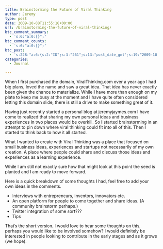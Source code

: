 ```yaml
---
title: Brainstorming the Future of Viral Thinking
author: Jeremy
type: post
date: 2009-10-08T11:55:18+00:00
url: /brainstorming-the-future-of-viral-thinking/
btc_comment_summary:
  - 's:6:"a:0:{}";'
btc_comment_counts:
  - 's:6:"a:0:{}";'
btc_post:
  - 's:228:"a:6:{s:2:"ID";s:3:"261";s:13:"post_date_gmt";s:19:"2009-10-08 11:55:18";s:23:"initial_import_date_gmt";s:19:"2009-10-08 12:06:26";s:20:"last_import_date_gmt";s:19:"2009-10-28 09:06:12";s:4:"hits";s:1:"0";s:6:"misses";s:3:"235";}";'
categories:
  - Journal

---
```

When I first purchased the domain, ViralThinking.com over a year ago I had big plans, loved the name and saw a great idea. That idea has never exactly been given the chance to materialize. While I have more than enough on my plate to keep me busy at the moment and I have quite often considered letting this domain slide, there is still a drive to make something great of it.

Having just recently started a personal blog at jeremyjaymes.com I have come to realized that sharing my own personal ideas and business experiences in two places would be overkill. So I started brainstorming in an attempt to pin down where viral thinking could fit into all of this. Then I started to think back to how it all started.

What I wanted to create with Viral Thinking was a place that focused on small business ideas, experiences and startups not necessarily of my own creation. A place where people could share and discuss those ideas and experiences as a learning experience.

While I am still not exactly sure how that might look at this point the seed is planted and I am ready to move forward.

Here is a quick breakdown of some thoughts I had, feel free to add your own ideas in the comments.

  * Interviews with entrepreneurs, inventors, innovators etc.
  * An open platform for people to come together and share ideas. (A community brainstorm perhaps.)
  * Twitter integration of some sort???
  * Tips

That&#8217;s the short version. I would love to hear some thoughts on this, perhaps you would like to be involved somehow? I would definitely be interested in people looking to contribute in the early stages and as it grows (we hope).